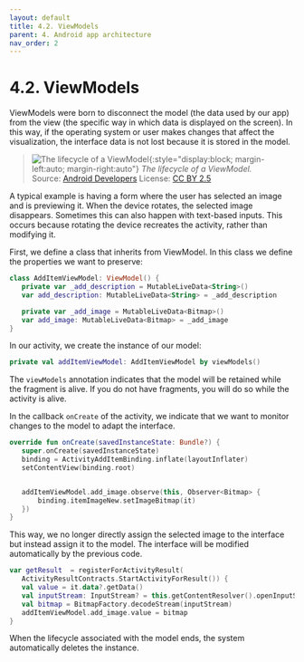 ```yaml
---
layout: default
title: 4.2. ViewModels
parent: 4. Android app architecture
nav_order: 2
---
```


# 4.2. ViewModels

ViewModels were born to disconnect the model (the data used by our app) from the view (the specific way in which data is displayed on the screen). In this way, if the operating system or user makes changes that affect the visualization, the interface data is not lost because it is stored in the model.	

> ![The lifecycle of a ViewModel](/images/05/viewmodel.png){:style="display:block; margin-left:auto; margin-right:auto"}
> *The lifecycle of a ViewModel.*  
> Source: [Android Developers](https://developer.android.com/topic/libraries/architecture/viewmodel) License: [CC BY 2.5](http://creativecommons.org/licenses/by/2.5/)

A typical example is having a form where the user has selected an image and is previewing it. When the device rotates, the selected image disappears. Sometimes this can also happen with text-based inputs. This occurs because rotating the device recreates the activity, rather than modifying it.

First, we define a class that inherits from ViewModel. In this class we define the properties we want to preserve:

```kotlin
class AddItemViewModel: ViewModel() {
   private var _add_description = MutableLiveData<String>()
   var add_description: MutableLiveData<String> = _add_description

   private var _add_image = MutableLiveData<Bitmap>()
   var add_image: MutableLiveData<Bitmap> = _add_image
}
```

In our activity, we create the instance of our model:

```kotlin
private val addItemViewModel: AddItemViewModel by viewModels()
```

The `viewModels` annotation indicates that the model will be retained while the fragment is alive. If you do not have fragments, you will do so while the activity is alive.

In the callback `onCreate` of the activity, we indicate that we want to monitor changes to the model to adapt the interface.

```kotlin
override fun onCreate(savedInstanceState: Bundle?) {
   super.onCreate(savedInstanceState)
   binding = ActivityAddItemBinding.inflate(layoutInflater)
   setContentView(binding.root)


   addItemViewModel.add_image.observe(this, Observer<Bitmap> {
       binding.itemImageNew.setImageBitmap(it)
   })
}
```

This way, we no longer directly assign the selected image to the interface but instead assign it to the model. The interface will be modified automatically by the previous code.

```kotlin
var getResult  = registerForActivityResult(
   ActivityResultContracts.StartActivityForResult()) {
   val value = it.data?.getData()
   val inputStream: InputStream? = this.getContentResolver().openInputStream(value!!)
   val bitmap = BitmapFactory.decodeStream(inputStream)
   addItemViewModel.add_image.value = bitmap
}
```

When the lifecycle associated with the model ends, the system automatically deletes the instance.
